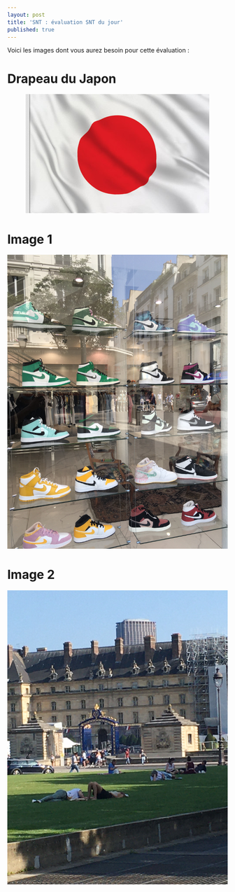```yaml
---
layout: post
title: 'SNT : évaluation SNT du jour'
published: true
---
```




Voici les images dont vous aurez besoin pour cette évaluation : 

# Drapeau du Japon

<center>
	      <img class="avatar-img" src="/japan.jpg" />
</center>




# Image 1

<center>
	      <img class="avatar-img" src="/sneakers.JPG" />
</center>

# Image 2

<center>
	      <img class="avatar-img" src="/parc.JPG" />
</center>
